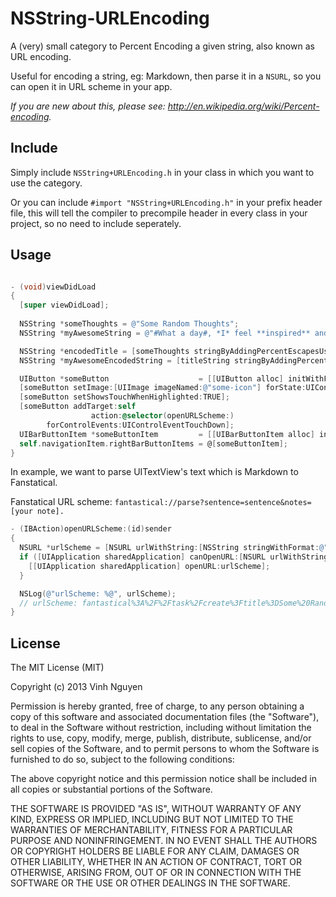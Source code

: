 NSString-URLEncoding
====================

A (very) small category to Percent Encoding a given string, also known as URL encoding.

Useful for encoding a string, eg: Markdown, then parse it in a `NSURL`, so you can open it in URL scheme in your app.

*If you are new about this, please see: http://en.wikipedia.org/wiki/Percent-encoding.*

## Include ##

Simply include `NSString+URLEncoding.h` in your class in which you want to use the category. 

Or you can include `#import "NSString+URLEncoding.h"` in your prefix header file, this will tell the compiler to precompile header in every class in your project, so no need to include seperately.

## Usage ##

```objective-c

- (void)viewDidLoad 
{
  [super viewDidLoad];
    
  NSString *someThoughts = @"Some Random Thoughts";
  NSString *myAwesomeString = @"#What a day#, *I* feel **inspired** and ###motivated###!"; // eg: a markdown string

  NSString *encodedTitle = [someThoughts stringByAddingPercentEscapesUsingEncoding:NSUTF8StringEncoding];
  NSString *myAwesomeEncodedString = [titleString stringByAddingPercentEscapesUsingEncoding:NSUTF8StringEncoding];

  UIButton *someButton                    = [[UIButton alloc] initWithFrame:CGRectMake(0, 0, 44, 44)];
  [someButton setImage:[UIImage imageNamed:@"some-icon"] forState:UIControlStateNormal];
  [someButton setShowsTouchWhenHighlighted:TRUE];
  [someButton addTarget:self
                  action:@selector(openURLScheme:)
        forControlEvents:UIControlEventTouchDown];
  UIBarButtonItem *someButtonItem         = [[UIBarButtonItem alloc] initWithCustomView:someButton];
  self.navigationItem.rightBarButtonItems = @[someButtonItem];
}
```

In example, we want to parse UITextView's text which is Markdown to Fanstatical.

Fanstatical URL scheme:
`fantastical://parse?sentence=sentence&notes=[your note].`

```objective-c
- (IBAction)openURLScheme:(id)sender
{
  NSURL *urlScheme = [NSURL urlWithString:[NSString stringWithFormat:@"fantastical://parse?sentence=%@&notes=%@", encodedTitle, myAwesomeEncodedString]];
  if ([UIApplication sharedApplication] canOpenURL:[NSURL urlWithString:@"fantastical://"]) {
    [[UIApplication sharedApplication] openURL:urlScheme];
  }

  NSLog(@"urlScheme: %@", urlScheme); 
  // urlScheme: fantastical%3A%2F%2Ftask%2Fcreate%3Ftitle%3DSome%20Random%20Thoughts%26text%3D%23What%20a%20day%23%2C%20*I*%20feel%20**inspired**%20and%20%23%23%23motivated%23%23%23!
}

```

## License ##

The MIT License (MIT)

Copyright (c) 2013 Vinh Nguyen

Permission is hereby granted, free of charge, to any person obtaining a copy
of this software and associated documentation files (the "Software"), to deal
in the Software without restriction, including without limitation the rights
to use, copy, modify, merge, publish, distribute, sublicense, and/or sell
copies of the Software, and to permit persons to whom the Software is
furnished to do so, subject to the following conditions:

The above copyright notice and this permission notice shall be included in
all copies or substantial portions of the Software.

THE SOFTWARE IS PROVIDED "AS IS", WITHOUT WARRANTY OF ANY KIND, EXPRESS OR
IMPLIED, INCLUDING BUT NOT LIMITED TO THE WARRANTIES OF MERCHANTABILITY,
FITNESS FOR A PARTICULAR PURPOSE AND NONINFRINGEMENT. IN NO EVENT SHALL THE
AUTHORS OR COPYRIGHT HOLDERS BE LIABLE FOR ANY CLAIM, DAMAGES OR OTHER
LIABILITY, WHETHER IN AN ACTION OF CONTRACT, TORT OR OTHERWISE, ARISING FROM,
OUT OF OR IN CONNECTION WITH THE SOFTWARE OR THE USE OR OTHER DEALINGS IN
THE SOFTWARE.

